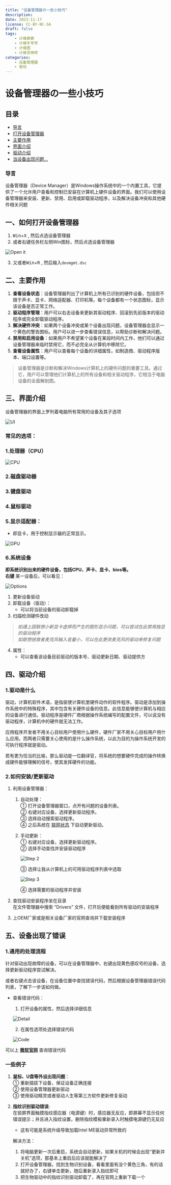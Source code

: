 ```yaml
---
title: "设备管理器の一些小技巧"
description: 
date: 2023-11-17
license: CC-BY-NC-SA
draft: false
tags:
    - 计维卿卿
    - 计维牛爷爷
    - 计维困
    - 计维求神奇
categories:
    - 设备管理器
    - 驱动
---
```


设备管理器の一些小技巧
=====

目录
-----
+ [导言](#导言)
+ [打开设备管理器](#一如何打开设备管理器)
+ [主要作用](#二主要作用)
+ [界面介绍](#三界面介绍)
+ [驱动介绍](#四驱动介绍)
+ [当设备出现问题...](#五设备出现了错误)
  
### 导言

设备管理器（Device Manager）是Windows操作系统中的一个内置工具，它提供了一个允许用户查看和控制已安装在计算机上硬件设备的界面。我们可以使用设备管理器来安装、更新、禁用、启用或卸载驱动程序，以及解决设备冲突和其他硬件相关问题

一、如何打开设备管理器
-----

1. <kbd>Win</kbd>+<kbd>X</kbd> , 然后点选设备管理器
2. 或者右键任务栏左侧Win图标，然后点选设备管理器

![Open it][1]

3. 又或者<kbd>Win</kbd>+<kbd>R</kbd> , 然后输入`devmgmt.dsc`


二、主要作用
-----

1. __查看设备状态__：设备管理器列出了计算机上所有已识别的硬件设备，包括但不限于声卡、显卡、网络适配器、打印机等。每个设备都有一个状态图标，显示该设备是否正常工作。
2. __驱动程序管理__：用户可以右击设备来更新其驱动程序、回滚到先前版本的驱动程序或完全卸载驱动程序。
3. __解决硬件冲突__：如果两个设备冲突或某个设备出现问题，设备管理器会显示一个黄色的警告图标。用户可以进一步查看错误信息，以帮助诊断和解决问题。
4. __禁用和启用设备__：如果用户不希望某个设备在某段时间内工作，他们可以通过设备管理器来临时禁用它，而不必完全从计算机中移除它。
5. __查看设备属性__：用户可以查看每个设备的详细属性，如制造商、驱动程序版本、端口设置等。


> 设备管理器是诊断和解决Windows计算机上的硬件问题的重要工具。通过它，用户可以管理他们计算机上的所有设备和相关驱动程序，它相当于电脑设备的全面解剖图。



三、界面介绍
-----

设备管理器的界面上罗列着电脑所有常用的设备及其子选项

![UI][2]

### 常见的选项：


### 1.处理器（CPU）

![CPU][3]

### 2.磁盘驱动器


### 3.键盘驱动


### 4.鼠标驱动


### 5.显示适配器：

   + 即显卡，用于控制显示器的正常显示。

![GPU][4]

### 6.系统设备

__即系统识别出来的硬件设备，包括CPU、声卡、显卡、bios等。__  
__右键__ 某一设备后，可以看见：

![Options][5]

   1. 更新设备驱动
   2. 卸载设备（驱动）：
      + 可以将当前设备的驱动卸载掉
   3. 扫描检测硬件改动

> _如遇上因联想小新显卡虚焊而产生的图形显示问题，可以尝试在此禁用独显的驱动程序_  
  _如联想拯救者麦克风输入音量小，可以在此更改麦克风的驱动来修复问题_

   4. 属性：  
      + 可以查看该设备目前驱动的版本号、驱动更新日期、驱动提供方

四、驱动介绍
-----
### 1.驱动是什么
  驱动，计算机软件术语，是指驱使计算机里硬件动作的软件程序。驱动是添加到操作系统中的特殊程序，其中包含有关硬件设备的信息。此信息能够使计算机与相应的设备进行通信。驱动程序是硬件厂商根据操作系统编写的配置文件，可以说没有驱动程序，计算机中的硬件就无法工作。  

  应用程序开发者不用关心目标用户使用什么硬件，硬件厂家不用关心目标用户用什么应用。而两者只需要关心使用的是什么操作系统，以此为目的为操作系统开发的可执行程序就是驱动。  

  若有更为恰当的比喻，那么驱动是一位翻译官，将系统的想要硬件完成的操作转换成硬件能够理解的信号，使其发挥硬件的功能。

### 2.如何安装/更新驱动
1. 利用设备管理器：  
   1. 自动处理：  
      ①	打开设备管理器窗口，点开有问题的设备列表。  
      ②	右键对应设备，选择更新驱动程序。  
      ③	选择自动搜索驱动程序。  
      ④	之后系统在 <u>联网状态</u> 下自动更新驱动。  
   2. 手动更新：  
      ① 右键对应设备，选择更新驱动程序。  
      ② 选择手动查找并安装驱动程序

      ![Step 2][6]

      ③  选择让我从计算机上的可用驱动程序列表中选取

      ![Step 3][7]

      ④  选择需要的驱动程序并安装

     

2. 查找驱动安装程序坐在目录  
   在文件管理器中搜索 “Drivers” 文件，打开后便能看到所有驱动的安装程序

3. 上OEM厂家或是相关设备厂家的官网查询并下载安装程序

五、设备出现了错误
-----

### 1.通用的处理流程  
   针对驱动出现故障的设备，可以在设备管理器中，右键出现黄色感叹号的设备，选择更新驱动程序尝试解决。

   或者右键点击该设备，在设备位置中查找错误代码，然后根据设备管理器错误代码列表，了解下一步该如何做。

   + 查看错误代码：  
      1. 打开设备的属性，然后选择详细信息

      ![Detail][8]

      2. 在属性选项处选择错误代码

      ![Code][9]
      

   可以上 __[微软官网]((https://support.microsoft.com/zh-cn/topic/windows-%E4%B8%AD-%E8%AE%BE%E5%A4%87%E7%AE%A1%E7%90%86%E5%99%A8-%E4%B8%AD%E7%9A%84%E9%94%99%E8%AF%AF%E4%BB%A3%E7%A0%81-524e9e89-4dee-8883-0afa-6bca0456324e))__ 查询错误代码 

### 一些例子  
1. __鼠标、U盘等外设出现问题__：  
   ①	重新插拔下设备，保证设备正确连接   
   ②	使用设备管理器更新驱动  
   ③	使用驱动精灵或者驱动人生等第三方软件更新修复驱动  

2. __指纹识别驱动错误__:  
   在锁屏界面触摸指纹感应器（电源键）时，感应器无反应，即屏幕不显示任何错误提示；并且进入指纹设置，删除指纹模板重新录入时触摸电源键仍无反应
   + 这有可能是系统升级导致加载Intel ME驱动异常所致的
   
   解决方法：
   1. 将电脑更新一次后重启，系统会自动更新，如果关机的时候会出现“更新并关机”选项，那基本上重启后应该就能解决了
   2. 打开设备管理器，找到生物识别设备，看看里面有没个黄色三角，有的话就好办了，右键单击更新，随后重新录入指纹即可
   3. 把生物驱动中的指纹识别驱动卸载了，再在官网上重新下载一个

[1]: 1.jpg
[2]: fm_ui.png
[3]: 屏幕截图(11).png
[4]: gpu.png
[5]: 屏幕截图(2).png
[6]: 屏幕截图(3).png
[7]: 屏幕截图(4).png
[8]: 屏幕截图(6).png
[9]: 屏幕截图(7).png